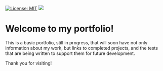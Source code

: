 [![License: MIT](https://img.shields.io/badge/License-MIT-green.svg)](https://opensource.org/licenses/MIT)
[![](https://img.shields.io/website-up-down-green-red/https/shields.io.svg?label=my-website)](https://ArleneAndrews.github.io)
# Welcome to my portfolio! #


This is a basic portfolio, still in progress, that will soon have not only information about my work, but links to completed projects, and the tests that are being written to support them for future development.

Thank you for visiting!